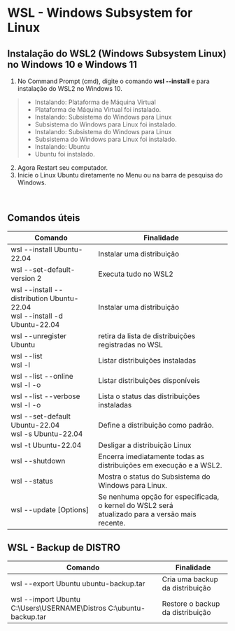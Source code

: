 # WSL - Windows Subsystem for Linux

## Instalação do WSL2 (Windows Subsystem Linux) no Windows 10 e Windows 11
	
1. No Command Prompt (cmd), digite o comando **wsl --install** e <Enter> para instalação do WSL2 no Windows 10.

> - Instalando: Plataforma de Máquina Virtual
> - Plataforma de Máquina Virtual foi instalado.
> - Instalando: Subsistema do Windows para Linux
> - Subsistema do Windows para Linux foi instalado.
> - Instalando: Subsistema do Windows para Linux
> - Subsistema do Windows para Linux foi instalado.
> - Instalando: Ubuntu
> - Ubuntu foi instalado.

2. Agora Restart seu computador.
3. Inicie o Linux Ubuntu diretamente no Menu ou na barra de pesquisa do Windows.  

<br>

## Comandos úteis

Comando         | Finalidade
--------------- | ----------------- 
wsl --install Ubuntu-22.04                  | Instalar uma distribuição
wsl --set-default-version 2                 | Executa tudo no WSL2	
wsl --install --distribution Ubuntu-22.04 <br> wsl --install -d Ubuntu-22.04 | Instalar uma distribuição
wsl --unregister Ubuntu                     | retira da lista de distribuições registradas no WSL	
wsl --list <br> wsl -l                      | Listar distribuições instaladas
wsl --list --online <br> wsl -l -o          | Listar distribuições disponíveis
wsl --list --verbose <br> wsl -l -o         | Lista o status das distribuições instaladas
wsl --set-default Ubuntu-22.04 <br> wsl -s Ubuntu-22.04 | Define a distribuição como padrão.
wsl -t Ubuntu-22.04                         | Desligar a distribuição Linux
wsl --shutdown                              | Encerra imediatamente todas as distribuições em execução e a WSL2.
wsl --status                                | Mostra o status do Subsistema do Windows para Linux.
wsl --update [Options]                      | Se nenhuma opção for especificada, o kernel do WSL2 será <br> atualizado para a versão mais recente.
	
	
## WSL - Backup de DISTRO

Comando         | Finalidade
--------------- | ----------------- 
wsl --export Ubuntu ubuntu-backup.tar                               | Cria uma backup da distribuição
wsl --import Ubuntu C:\Users\USERNAME\Distros C:\ubuntu-backup.tar  | Restore o backup da distribuição
